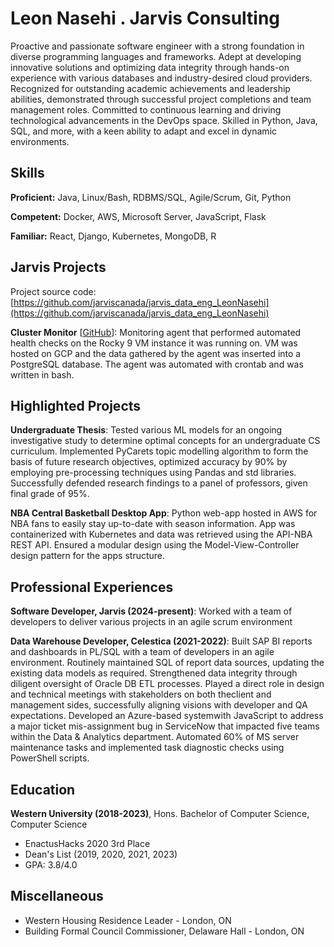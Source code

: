 # Leon Nasehi . Jarvis Consulting

Proactive and passionate software engineer with a strong foundation in diverse programming languages and frameworks. Adept at developing innovative solutions and optimizing data integrity through hands-on experience with various databases and industry-desired cloud providers. Recognized for outstanding academic achievements and leadership abilities, demonstrated through successful project completions and team management roles. Committed to continuous learning and driving technological advancements in the DevOps space. Skilled in Python, Java, SQL, and more, with a keen ability to adapt and excel in dynamic environments.

## Skills

**Proficient:** Java, Linux/Bash, RDBMS/SQL, Agile/Scrum, Git, Python

**Competent:** Docker, AWS, Microsoft Server, JavaScript, Flask

**Familiar:** React, Django, Kubernetes, MongoDB, R

## Jarvis Projects

Project source code: [https://github.com/jarviscanada/jarvis_data_eng_LeonNasehi](https://github.com/jarviscanada/jarvis_data_eng_LeonNasehi)


**Cluster Monitor** [[GitHub](https://github.com/jarviscanada/jarvis_data_eng_LeonNasehi/tree/masterhttps://github.com/jarviscanada/jarvis_data_eng_LeonNasehi/linux_sql)]: Monitoring agent that performed automated health checks on the Rocky 9 VM instance it was running on. VM was hosted on GCP and the data gathered by the agent was inserted into a PostgreSQL database. The agent was automated with crontab and was written in bash.


## Highlighted Projects
**Undergraduate Thesis**: Tested various ML models for an ongoing investigative study to determine optimal concepts for an undergraduate CS curriculum. Implemented PyCarets topic modelling algorithm to form the basis of future research objectives, optimized accuracy by 90% by employing pre-processing techniques using Pandas and std libraries. Successfully defended research findings to a panel of professors, given final grade of 95%.

**NBA Central Basketball Desktop App**: Python web-app hosted in AWS for NBA fans to easily stay up-to-date with season information. App was containerized with Kubernetes and data was retrieved using the API-NBA REST API. Ensured a modular design using the Model-View-Controller design pattern for the apps structure.


## Professional Experiences

**Software Developer, Jarvis (2024-present)**: Worked with a team of developers to deliver various projects in an agile scrum environment

**Data Warehouse Developer, Celestica (2021-2022)**: Built SAP BI reports and dashboards in PL/SQL with a team of developers in an agile environment. Routinely maintained SQL of report data sources, updating the existing data models as required. Strengthened data integrity through diligent oversight of Oracle DB ETL processes. Played a direct role in design and technical meetings with stakeholders on both theclient and management sides, successfully aligning visions with developer and QA expectations. Developed an Azure-based systemwith JavaScript to address a major ticket mis-assignment bug in ServiceNow that impacted five teams within the Data & Analytics department. Automated 60% of MS server maintenance tasks and implemented task diagnostic checks using PowerShell scripts.


## Education
**Western University (2018-2023)**, Hons. Bachelor of Computer Science, Computer Science
- EnactusHacks 2020 3rd Place
- Dean's List (2019, 2020, 2021, 2023)
- GPA: 3.8/4.0


## Miscellaneous
- Western Housing Residence Leader - London, ON
- Building Formal Council Commissioner, Delaware Hall - London, ON